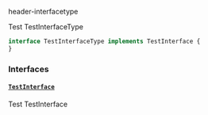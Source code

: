 header-interfacetype

Test TestInterfaceType

```graphql
interface TestInterfaceType implements TestInterface {
}
```


### Interfaces

#### [`TestInterface`](#)

Test TestInterface




